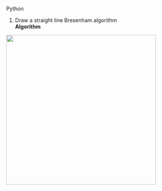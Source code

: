 Python
1. Draw a straight line Bresenham algorithm <br />
<strong>Algorithm</strong>
<img src="![image](https://user-images.githubusercontent.com/79833361/194764663-4c62b1e6-1968-417b-918e-9a0f2a794903.png)"  width="400"/>

